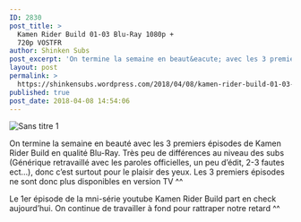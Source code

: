 ```yaml
---
ID: 2830
post_title: >
  Kamen Rider Build 01-03 Blu-Ray 1080p +
  720p VOSTFR
author: Shinken Subs
post_excerpt: 'On termine la semaine en beaut&eacute; avec les 3 premiers &eacute;pisodes de Kamen Rider Build en qualit&eacute; Blu-Ray. Tr&egrave;s peu de diff&eacute;rences au niveau des subs (G&eacute;n&eacute;rique retravaill&eacute; avec les paroles officielles, un peu d&rsquo;&eacute;dit, 2-3 fautes ect&hellip;), donc c&rsquo;est surtout pour le plaisir des yeux. Les 3 premiers &eacute;pisodes ne sont donc plus disponibles &hellip; <a href="https://shinkensubs.wordpress.com/2018/04/08/kamen-rider-build-01-03-blu-ray-1080p-720p-vostfr/">Continuer &agrave; lire ... <span> "Kamen Rider Build 01-03 Blu-Ray 1080p + 720p&nbsp;VOSTFR"</span></a>'
layout: post
permalink: >
  https://shinkensubs.wordpress.com/2018/04/08/kamen-rider-build-01-03-blu-ray-1080p-720p-vostfr/
published: true
post_date: 2018-04-08 14:54:06
---
```

<p><img data-attachment-id="2342" data-permalink="https://shinkensubs.wordpress.com/2018/04/08/kamen-rider-build-01-03-blu-ray-1080p-720p-vostfr/sans-titre-1-197/" data-orig-file="https://shinkensubs.files.wordpress.com/2018/04/sans-titre-12.jpg?w=840" data-orig-size="1048,577" data-comments-opened="1" data-image-meta="{&quot;aperture&quot;:&quot;0&quot;,&quot;credit&quot;:&quot;&quot;,&quot;camera&quot;:&quot;&quot;,&quot;caption&quot;:&quot;&quot;,&quot;created_timestamp&quot;:&quot;0&quot;,&quot;copyright&quot;:&quot;&quot;,&quot;focal_length&quot;:&quot;0&quot;,&quot;iso&quot;:&quot;0&quot;,&quot;shutter_speed&quot;:&quot;0&quot;,&quot;title&quot;:&quot;&quot;,&quot;orientation&quot;:&quot;0&quot;}" data-image-title="Sans titre 1" data-image-description="" data-medium-file="https://shinkensubs.files.wordpress.com/2018/04/sans-titre-12.jpg?w=840?w=300" data-large-file="https://shinkensubs.files.wordpress.com/2018/04/sans-titre-12.jpg?w=840?w=840" class="alignnone size-full wp-image-2342" src="https://shinkensubs.files.wordpress.com/2018/04/sans-titre-12.jpg?w=840" alt="Sans titre 1" srcset="https://united-subs.dearclouds.com/wp-content/uploads/2018/04/f6e032ddf3c227d29dbbe570b58d5f09.jpg 840w, https://shinkensubs.files.wordpress.com/2018/04/sans-titre-12.jpg?w=150 150w, https://shinkensubs.files.wordpress.com/2018/04/sans-titre-12.jpg?w=300 300w, https://shinkensubs.files.wordpress.com/2018/04/sans-titre-12.jpg?w=768 768w, https://shinkensubs.files.wordpress.com/2018/04/sans-titre-12.jpg?w=1024 1024w, https://shinkensubs.files.wordpress.com/2018/04/sans-titre-12.jpg 1048w" sizes="(max-width: 709px) 85vw, (max-width: 909px) 67vw, (max-width: 1362px) 62vw, 840px"   /></p>
<p><span id="more-2341"></span></p>
<p>On termine la semaine en beauté avec les 3 premiers épisodes de Kamen Rider Build en qualité Blu-Ray. Très peu de différences au niveau des subs (Générique retravaillé avec les paroles officielles, un peu d&rsquo;édit, 2-3 fautes ect&#8230;), donc c&rsquo;est surtout pour le plaisir des yeux. Les 3 premiers épisodes ne sont donc plus disponibles en version TV ^^</p>
<p>Le 1er épisode de la mni-série youtube Kamen Rider Build part en check aujourd&rsquo;hui. On continue de travailler à fond pour rattraper notre retard ^^</p>